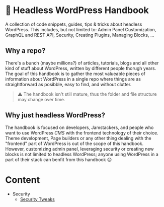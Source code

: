 # 📘 Headless WordPress Handbook
A collection of code snippets, guides, tips & tricks about headless WordPress. This includes, but not limited to: Admin Panel Customization, GraphQL and REST API, Security, Creating Plugins, Managing Blocks, ...  

## Why a repo?
There's a bunch (maybe millions?) of articles, tutorials, blogs and all other kind of stuff about WordPress, written by different people thorugh years. The goal of this handbook is to gather the most valueable pieces of information about WordPress in a single repo where things are as straightforward as posibble, easy to find, and without clutter. 
> ⚠ The handbook isn't still mature, thus the folder and file structure may change over time.

## Why just headless WordPress?
The handbook is focused on developers, Jamstackers, and people who want to use WordPress *CMS* with the frontend technology of their choice. Theme development, Page builders or any other thing dealing with the "frontend" part of WordPress is out of the scope of this handbook. However, customizing admin panel, leveraging security or creating new blocks is not limited to headless WordPress; anyone using WordPress in a part of their stack can benfit from this handbook 😉 

# Content
- Security
  - [Security Tweaks](/security/security.md)
